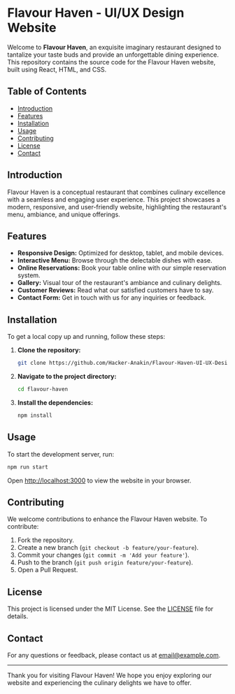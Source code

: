# Flavour Haven - UI/UX Design Website

Welcome to **Flavour Haven**, an exquisite imaginary restaurant designed to tantalize your taste buds and provide an unforgettable dining experience. This repository contains the source code for the Flavour Haven website, built using React, HTML, and CSS.

## Table of Contents

- [Introduction](#introduction)
- [Features](#features)
- [Installation](#installation)
- [Usage](#usage)
- [Contributing](#contributing)
- [License](#license)
- [Contact](#contact)

## Introduction

Flavour Haven is a conceptual restaurant that combines culinary excellence with a seamless and engaging user experience. This project showcases a modern, responsive, and user-friendly website, highlighting the restaurant's menu, ambiance, and unique offerings.

## Features

- **Responsive Design:** Optimized for desktop, tablet, and mobile devices.
- **Interactive Menu:** Browse through the delectable dishes with ease.
- **Online Reservations:** Book your table online with our simple reservation system.
- **Gallery:** Visual tour of the restaurant's ambiance and culinary delights.
- **Customer Reviews:** Read what our satisfied customers have to say.
- **Contact Form:** Get in touch with us for any inquiries or feedback.

## Installation

To get a local copy up and running, follow these steps:

1. **Clone the repository:**

    ```bash
    git clone https://github.com/Hacker-Anakin/Flavour-Haven-UI-UX-Design.git
    ```

2. **Navigate to the project directory:**

    ```bash
    cd flavour-haven
    ```

3. **Install the dependencies:**

    ```bash
    npm install
    ```

## Usage

To start the development server, run:

```bash
npm run start
```

Open [http://localhost:3000](http://localhost:3000) to view the website in your browser.

## Contributing

We welcome contributions to enhance the Flavour Haven website. To contribute:

1. Fork the repository.
2. Create a new branch (`git checkout -b feature/your-feature`).
3. Commit your changes (`git commit -m 'Add your feature'`).
4. Push to the branch (`git push origin feature/your-feature`).
5. Open a Pull Request.

## License

This project is licensed under the MIT License. See the [LICENSE](LICENSE) file for details.

## Contact

For any questions or feedback, please contact us at [email@example.com](mailto:email@example.com).

---

Thank you for visiting Flavour Haven! We hope you enjoy exploring our website and experiencing the culinary delights we have to offer.
